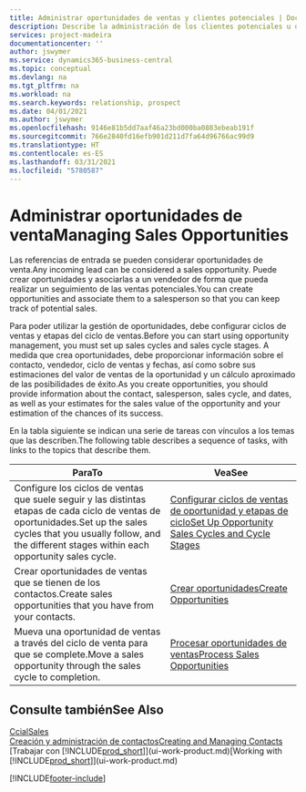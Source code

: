 ```yaml
---
title: Administrar oportunidades de ventas y clientes potenciales | Documentos de Microsoft
description: Describe la administración de los clientes potenciales u oportunidades de venta entrantes en Business Central, y la asociación de la oportunidad con un vendedor para realizar un seguimiento de las ventas potenciales.
services: project-madeira
documentationcenter: ''
author: jswymer
ms.service: dynamics365-business-central
ms.topic: conceptual
ms.devlang: na
ms.tgt_pltfrm: na
ms.workload: na
ms.search.keywords: relationship, prospect
ms.date: 04/01/2021
ms.author: jswymer
ms.openlocfilehash: 9146e81b5dd7aaf46a23bd000ba0883ebeab191f
ms.sourcegitcommit: 766e2840fd16efb901d211d7fa64d96766ac99d9
ms.translationtype: HT
ms.contentlocale: es-ES
ms.lasthandoff: 03/31/2021
ms.locfileid: "5780587"
---
```

# <a name="managing-sales-opportunities"></a><span data-ttu-id="6a24c-103">Administrar oportunidades de venta</span><span class="sxs-lookup"><span data-stu-id="6a24c-103">Managing Sales Opportunities</span></span>
<span data-ttu-id="6a24c-104">Las referencias de entrada se pueden considerar oportunidades de venta.</span><span class="sxs-lookup"><span data-stu-id="6a24c-104">Any incoming lead can be considered a sales opportunity.</span></span> <span data-ttu-id="6a24c-105">Puede crear oportunidades y asociarlas a un vendedor de forma que pueda realizar un seguimiento de las ventas potenciales.</span><span class="sxs-lookup"><span data-stu-id="6a24c-105">You can create opportunities and associate them to a salesperson so that you can keep track of potential sales.</span></span>

<span data-ttu-id="6a24c-106">Para poder utilizar la gestión de oportunidades, debe configurar ciclos de ventas y etapas del ciclo de ventas.</span><span class="sxs-lookup"><span data-stu-id="6a24c-106">Before you can start using opportunity management, you must set up sales cycles and sales cycle stages.</span></span> <span data-ttu-id="6a24c-107">A medida que crea oportunidades, debe proporcionar información sobre el contacto, vendedor, ciclo de ventas y fechas, así como sobre sus estimaciones del valor de ventas de la oportunidad y un cálculo aproximado de las posibilidades de éxito.</span><span class="sxs-lookup"><span data-stu-id="6a24c-107">As you create opportunities, you should provide information about the contact, salesperson, sales cycle, and dates, as well as your estimates for the sales value of the opportunity and your estimation of the chances of its success.</span></span>

<span data-ttu-id="6a24c-108">En la tabla siguiente se indican una serie de tareas con vínculos a los temas que las describen.</span><span class="sxs-lookup"><span data-stu-id="6a24c-108">The following table describes a sequence of tasks, with links to the topics that describe them.</span></span>

| <span data-ttu-id="6a24c-109">Para</span><span class="sxs-lookup"><span data-stu-id="6a24c-109">To</span></span> | <span data-ttu-id="6a24c-110">Vea</span><span class="sxs-lookup"><span data-stu-id="6a24c-110">See</span></span> |
| --- | --- |
| <span data-ttu-id="6a24c-111">Configure los ciclos de ventas que suele seguir y las distintas etapas de cada ciclo de ventas de oportunidades.</span><span class="sxs-lookup"><span data-stu-id="6a24c-111">Set up the sales cycles that you usually follow, and the different stages within each opportunity sales cycle.</span></span> |[<span data-ttu-id="6a24c-112">Configurar ciclos de ventas de oportunidad y etapas de ciclo</span><span class="sxs-lookup"><span data-stu-id="6a24c-112">Set Up Opportunity Sales Cycles and Cycle Stages</span></span>](marketing-how-setup-opportunity-sales-cycles-stages.md) |
| <span data-ttu-id="6a24c-113">Crear oportunidades de ventas que se tienen de los contactos.</span><span class="sxs-lookup"><span data-stu-id="6a24c-113">Create sales opportunities that you have from your contacts.</span></span> |[<span data-ttu-id="6a24c-114">Crear oportunidades</span><span class="sxs-lookup"><span data-stu-id="6a24c-114">Create Opportunities</span></span>](marketing-how-create-opportunities.md) |
| <span data-ttu-id="6a24c-115">Mueva una oportunidad de ventas a través del ciclo de venta para que se complete.</span><span class="sxs-lookup"><span data-stu-id="6a24c-115">Move a sales opportunity through the sales cycle to completion.</span></span> |[<span data-ttu-id="6a24c-116">Procesar oportunidades de ventas</span><span class="sxs-lookup"><span data-stu-id="6a24c-116">Process Sales Opportunities</span></span>](marketing-processing-sales-opportunities.md) |

## <a name="see-also"></a><span data-ttu-id="6a24c-117">Consulte también</span><span class="sxs-lookup"><span data-stu-id="6a24c-117">See Also</span></span>
[<span data-ttu-id="6a24c-118">Ccial</span><span class="sxs-lookup"><span data-stu-id="6a24c-118">Sales</span></span>](sales-manage-sales.md)  
[<span data-ttu-id="6a24c-119">Creación y administración de contactos</span><span class="sxs-lookup"><span data-stu-id="6a24c-119">Creating and Managing Contacts</span></span>](marketing-contacts.md)  
<span data-ttu-id="6a24c-120">[Trabajar con [!INCLUDE[prod_short](includes/prod_short.md)]](ui-work-product.md)</span><span class="sxs-lookup"><span data-stu-id="6a24c-120">[Working with [!INCLUDE[prod_short](includes/prod_short.md)]](ui-work-product.md)</span></span>


[!INCLUDE[footer-include](includes/footer-banner.md)]